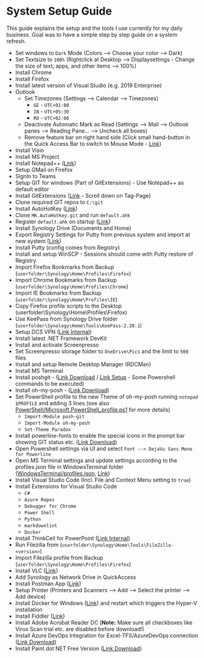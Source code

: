 # System Setup Guide

This guide explains the setup and the tools I use currently for my daily business.
Goal was to have a simple step by step guide on a system refresh.

* Set windows to `Dark` Mode (Colors --> Choose your color --> Dark)
* Set Textsize to `100%` (Rightclick at Desktop --> Displaysettings - Change the size of text, apps, and other items --> 100%)
* Install Chrome
* Install Firefox
* Install latest version of Visual Studio (e.g. 2019 Enterprise)
* Outlook
  * Set Timezones (Settings --> Calendar --> Timezones)
    * `GE` - `UTC+01:00`
    * `IN` - `UTC+05:30`
    * `RO` - `UTC+02:00`
  * Deactivate Automatic Mark as Read (Settings --> Mail --> Outlook panes --> Reading Pane... --> Uncheck all boxes)
  * Remove feature bar on right hand side (Click small hand-button in the Quick Access Bar to switch to Mouse Mode - [Link](<https://answers.microsoft.com/en-us/msoffice/forum/all/outlook-the-pop-out-button-is-missing/1b13d713-15db-4e8d-9e4a-004f5e22a089>))
* Install Visio
* Install MS Project
* Install Notepad++ ([Link](<https://notepad-plus-plus.org/downloads/>))
* Setup GMail on Firefox
* SignIn to Teams
* Setup GIT for windows (Part of GitExtensions) - Use Notepad++ as default editor
* Install GitExtensions ([Link](<https://github.com/gitextensions/gitextensions>) - Scroll down on Tag-Page)
* Clone required GIT repos to `C:\git`
* Install AutoHotKey ([Link](<https://www.autohotkey.com/>))
* Clone `MK.AutoHotKey.git` and run `default.ahk`
* Register `default.ahk` on startup ([Link](<https://www.maketecheasier.com/schedule-autohotkey-startup-windows/>))
* Install Synology Drive (Documents and Home)
* Export Registry Settings for Putty from previous system and import at new system ([Link](https://stackoverflow.com/questions/13023920/how-to-export-import-putty-sessions-list))
* Install Putty (config comes from Registry)
* Install and setup WinSCP - Sessions should come with Putty restore of Registry
* Import Firefox Bookmarks from Backup (`userfolder\Synology\Home\Profiles\Firefox`)
* Import Chrome Bookmarks from Backup (`userfolder\Synology\Home\Profiles\Chrome`)
* Import IE Bookmarks from Backup (`userfolder\Synology\Home\Profiles\IE`)
* Copy Firefox profile scripts to the Desktop (userfolder\Synology\Home\Profiles\Firefox)
* Use KeePass from Synology Drive folder (`userfolder\Synology\Home\Tools\KeePass-2.20.1`)
* Setup DCS VPN ([Link Internal](https://dcshelp.service-now.com/nav_to.do?uri=%2Fkb_view.do%3Fsysparm_article%3DKB0090542))
* Install latest .NET Framework DevKit
* Install and activate Screenpresso
* Set Screenpresso storage folder to `OneDrive\Pics` and the limit to `500` files
* Install and setup Remote Desktop Manager (RDCMan)
* Install MS Terminal
* Install poshgit - ([Link Download](<https://www.powershellgallery.com/packages/posh-git>) / [Link Setup](<https://github.com/dahlbyk/posh-git>) - Some Powershell commands to be executed)
* Install oh-my-posh - ([Link Download](<https://github.com/JanDeDobbeleer/oh-my-posh>))
* Set PowerShell profile to the new Theme of oh-my-posh running `notepad $PROFILE` and adding 3 lines (see also [PowerShell/Microsoft.PowerShell_profile.ps1](PowerShell/Microsoft.PowerShell_profile.ps1) for more details)
  * `Import-Module posh-git`
  * `Import-Module oh-my-posh`
  * `Set-Theme Paradox`
* Install powerline-fonts to enable the special icons in the prompt bar showing GIT status etc. ([Link Download](<https://github.com/powerline/fonts>))
* Open Powershell settings via UI and select `Font --> DejaVu Sans Mono for Powerline`
* Open MS Terminal settings and update settings according to the profiles.json file in WindowsTerminal folder ([WindowsTerminal/profiles.json](WindowsTerminal/profiles.json), [Link](<https://www.hanselman.com/blog/HowToMakeAPrettyPromptInWindowsTerminalWithPowerlineNerdFontsCascadiaCodeWSLAndOhmyposh.aspx>))
* Install Visual Studio Code (Incl. File and Context Menu setting to `true`)
* Install Extensions for Visual Studio Code
  * `C#`
  * `Azure Repos`
  * `Debugger for Chrome`
  * `Power Shell`
  * `Python`
  * `markdownlint`
  * `Docker`
* Install ThinkCell for PowerPoint ([Link Internal](https://ts.accenture.com/sites/QuickPresentationToolkit/tcdl/default.aspx ))
* Run Filezilla from (`userfolder\Synology\Home\Tools\FileZilla-<version>`)
* Import Filezilla profile from Backup (`userfolder\Synology\Home\Profiles\Firefox`)
* Install VLC ([Link](https://www.videolan.org/vlc/index.de.html))
* Add Synology as Network Drive in QuickAccess
* Install Postman App ([Link](https://www.getpostman.com/downloads/))
* Setup Printer (Printers and Scanners --> Add --> Select the printer --> Add device)
* Install Docker for Windows ([Link](https://www.docker.com/products/docker-desktop)) and restart which triggers the  Hyper-V installation
* Install Fiddler ([Link](https://www.telerik.com/fiddler))
* Install Adobe Acrobat Reader DC (**Note:** Make sure all checkboxes like Virus Scan trial etc. are disabled before download!)
* Install Azure DevOps Integration for Excel-TFS/AzureDevOps connection ([Link Download](<https://visualstudio.microsoft.com/de/downloads/?q=Office+Integration&rr=https%3A%2F%2Fdocs.microsoft.com%2Fen-us%2Fazure%2Fdevops%2Fboards%2Fbacklogs%2Foffice%2Ftrack-work%3Fview%3Dazure-devops>))
* Install Paint dot NET Free Version ([Link Download](<https://www.getpaint.net/download.html>))
